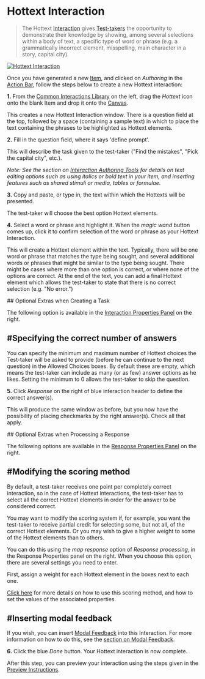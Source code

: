 <!--
created_at: 2016-12-15
authors:         
    - "Catherine Pease"
--> 

# Hottext Interaction

>The Hottext [Interaction](../appendix/glossary.md#interaction) gives [Test-takers](../appendix/glossary.md#test-taker) the opportunity to demonstrate their knowledge by showing, among several selections within a body of text, a specific type of word or phrase (e.g. a grammatically incorrect element, misspelling, main character in a story, capital city).

[![Hottext Interaction](https://img.youtube.com/vi/BcG-vjaRuok/hqdefault.jpg)](https://youtube.com/watch?v=BcG-vjaRuok&rel=0 "Hottext Interaction")

Once you have generated a new [Item](../appendix/glossary.md#item), and clicked on *Authoring* in the [Action Bar](../appendix/glossary.md#action-bar), follow the steps below to create a new Hottext interaction:

**1.** From the [Common Interactions Library](../appendix/glossary.md#common-interactions-library) on the left, drag the *Hottext* icon onto the blank Item and drop it onto the [Canvas](../appendix/glossary.md#canvas).

This creates a new Hottext Interaction window. There is a question field at the top, followed by a space (containing a sample text) in which to place the text containing the phrases to be highlighted as Hottext elements.

**2.** Fill in the question field, where it says 'define prompt'.

This will describe the task given to the test-taker ("Find the mistakes", "Pick the capital city", etc.). 

*Note: See the section on [Interaction Authoring Tools](../interactions/interaction-authoring-tools.md) for details on text editing options such as using italics or bold text in your item, and inserting features such as shared stimuli or media, tables or formulae.*

**3.** Copy and paste, or type in, the text within which the Hottexts will be presented. 

The test-taker will choose the best option Hottext elements.

**4.** Select a word or phrase and highlight it. When the *magic wand* button comes up, click it to confirm selection of the word or phrase as your Hottext Interaction.

This will create a Hottext element within the text. Typically, there will be one word or phrase that matches the type being sought, and several additional words or phrases that might be similar to the type being sought. There might be cases where more than one option is correct, or where none of the options are correct. At the end of the text, you can add a final Hottext element which allows the test-taker to state that there is no correct selection (e.g. "No error.")

<aside class="optional-extras">
## Optional Extras when Creating a Task

The following option is available in the [Interaction Properties Panel](../appendix/glossary.md#interaction-properties-panel) on the right.

## #Specifying the correct number of answers 

You can specify the minimum and maximum number of Hottext choices the Test-taker will be asked to provide (before he can continue to the next question) in the Allowed Choices boxes. By default these are empty, which means the test-taker can include as many (or as few) answer options as he likes. Setting the minimum to 0 allows the test-taker to skip the question.
</aside> 

**5.** Click *Response* on the right of blue interaction header to define the correct answer(s).

This will produce the same window as before, but you now have the possibility of placing checkmarks by the right answer(s). Check all that apply.

<aside class="optional-extras">
## Optional Extras when Processing a Response

The following options are available in the [Response Properties Panel](../appendix/glossary.md#response-properties-panel) on the right.

## #Modifying the scoring method

By default, a test-taker receives one point per completely correct interaction, so in the case of Hottext interactions, the test-taker has to select all the correct Hottext elements in order for the answer to be considered correct.

You may want to modify the scoring system if, for example, you want the test-taker to receive partial credit for selecting some, but not all, of the correct Hottext elements. Or you may wish to give a higher weight to some of the Hottext elements than to others. 

You can do this using the *map response* option of *Response processing*, in the Response Properties panel on the right. When you choose this option, there are several settings you need to enter. 

First, assign a weight for each Hottext element in the boxes next to each one. 

[Click here](../items/item-scoring-rules.md#item-scoring-rules) for more details on how to use this scoring method, and how to set the values of the associated properties.

## #Inserting modal feedback 

If you wish, you can insert [Modal Feedback](../appendix/glossary.md#modal-feedback) into this Interaction. For more information on how to do this, see the [section on Modal Feedback](../items/modal-feedback.md).
</aside>

**6.** Click the blue *Done* button. Your Hottext interaction is now complete.

After this step, you can preview your interaction using the steps given in the [Preview Instructions](../items/preview.md).
